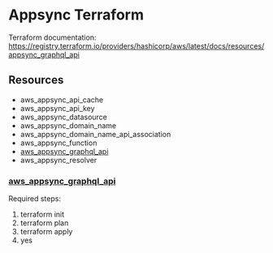 # Appsync Terraform
Terraform documentation: https://registry.terraform.io/providers/hashicorp/aws/latest/docs/resources/appsync_graphql_api

## Resources
- aws_appsync_api_cache
- aws_appsync_api_key
- aws_appsync_datasource
- aws_appsync_domain_name
- aws_appsync_domain_name_api_association
- aws_appsync_function
- [aws_appsync_graphql_api](#)
- aws_appsync_resolver

### [aws_appsync_graphql_api](https://registry.terraform.io/providers/hashicorp/aws/latest/docs/resources/appsync_graphql_api#api-key-authentication)

Required steps:
1. terraform init
2. terraform plan
3. terraform apply
4. yes
